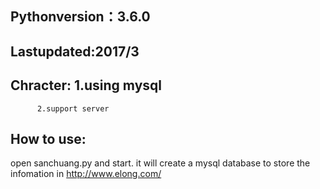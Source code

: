 ## Pythonversion：3.6.0

## Lastupdated:2017/3

## Chracter: 1.using mysql
          2.support server

## How to use:
open sanchuang.py and start. it will create a mysql database to store the infomation in http://www.elong.com/
